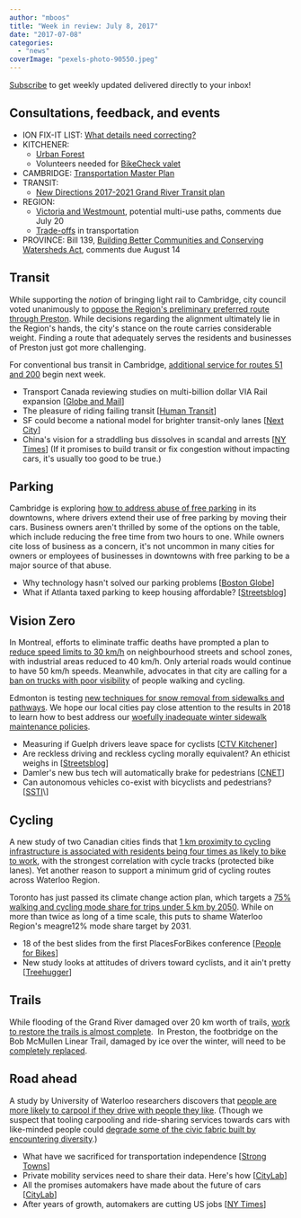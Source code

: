 ```yaml
---
author: "mboos"
title: "Week in review: July 8, 2017"
date: "2017-07-08"
categories: 
  - "news"
coverImage: "pexels-photo-90550.jpeg"
---
```


[Subscribe](https://eepurl.com/4Mtkf) to get weekly updated delivered directly to your inbox!

## Consultations, feedback, and events

- ION FIX-IT LIST: [What details need correcting?](https://docs.google.com/forms/d/e/1FAIpQLScDATs9PSSsX2-9RIojdmfm6zCASPp24YZfXiv5ENaY7HH7RQ/viewform?c=0&w=1)
- KITCHENER:
    - [Urban Forest](https://www.peakdemocracy.com/portals/275/Issue_5087)
    - Volunteers needed for [BikeCheck valet](https://www.kitchener.ca/en/livinginkitchener/BikeCheck.asp)
- CAMBRIDGE: [Transportation Master Plan](https://www.peakdemocracy.ca/portals/155/Issue_1740)
- TRANSIT:
    - [New Directions 2017-2021 Grand River Transit plan](https://www.grt.ca/en/about-grt/new-directions.aspx)
- REGION:
    - [Victoria and Westmount](https://drive.google.com/file/d/0B7RB3odHSRv_MUd1RUNpY3B4enM/view?usp=sharing), potential multi-use paths, comments due July 20
    - [Trade-offs](https://www.peakdemocracy.ca/portals/153/Issue_1747) in transportation
- PROVINCE: Bill 139, [Building Better Communities and Conserving Watersheds Act](https://www.ebr.gov.on.ca/ERS-WEB-External/displaynoticecontent.do?noticeId=MTMyNjM2&statusId=MjAxNDY1&language=en), comments due August 14

<!--more-->

## Transit

While supporting the _notion_ of bringing light rail to Cambridge, city council voted unanimously to [oppose the Region's preliminary preferred route through Preston](https://www.cambridgetimes.ca/news-story/7406690-city-council-endorses-lrt-opposes-region-s-preferred-route-into-cambridge/). While decisions regarding the alignment ultimately lie in the Region's hands, the city's stance on the route carries considerable weight. Finding a route that adequately serves the residents and businesses of Preston just got more challenging.

For conventional bus transit in Cambridge, [additional service for routes 51 and 200](https://www.grt.ca/Modules/News/index.aspx?newsId=3551ba17-a407-43d6-a7e6-b7aa4c93a31d&feedId=bbee2b8e-91b6-4696-8c3d-481dbf28de8e,24b9d7cd-762a-4496-ad74-4e816cb9adc8,d23e5a74-6488-4978-9740-594267f59ea8,38cb3425-641c-49a2-a83b-f03081ea8431,31820c97-a4b0-4704-ab8b-7c088247077a,69a9e0f5-98d5-4bcc-8f1e-5537cb4c997b) begin next week.

- Transport Canada reviewing studies on multi-billion dollar VIA Rail expansion \[[Globe and Mail](https://www.theglobeandmail.com/news/politics/transport-canada-reviewing-studies-on-via-rail-expansion/article35538002/)\]
- The pleasure of riding failing transit \[[Human Transit](https://www.theglobeandmail.com/news/politics/transport-canada-reviewing-studies-on-via-rail-expansion/article35538002/)\]
- SF could become a national model for brighter transit-only lanes \[[Next City](https://nextcity.org/daily/entry/san-francisco-red-transit-only-lanes-expand)\]
- China's vision for a straddling bus dissolves in scandal and arrests \[[NY Times](https://www.nytimes.com/2017/07/04/world/asia/china-bus-road-straddling.html)\] (If it promises to build transit or fix congestion without impacting cars, it's usually too good to be true.)

## Parking

Cambridge is exploring [how to address abuse of free parking](https://www.therecord.com/news-story/7406610-cambridge-needs-to-address-abuse-of-free-parking-in-downtown-cores-report/) in its downtowns, where drivers extend their use of free parking by moving their cars. Business owners aren't thrilled by some of the options on the table, which include reducing the free time from two hours to one. While owners cite loss of business as a concern, it's not uncommon in many cities for owners or employees of businesses in downtowns with free parking to be a major source of that abuse.

- Why technology hasn't solved our parking problems \[[Boston Globe](https://www.bostonglobe.com/business/2017/07/06/why-technology-hasn-solved-our-parking-problems/NUqRH4tNXp3lB1v6IM43MI/story.html)\]
- What if Atlanta taxed parking to keep housing affordable? \[[Streetsblog](https://usa.streetsblog.org/2017/07/03/what-if-atlanta-taxed-parking-to-keep-housing-affordable/)\]

## Vision Zero

In Montreal, efforts to eliminate traffic deaths have prompted a plan to [reduce speed limits to 30 km/h](https://www.cbc.ca/beta/news/canada/montreal/speed-limits-denis-coderre-montreal-1.4189817) on neighbourhood streets and school zones, with industrial areas reduced to 40 km/h. Only arterial roads would continue to have 50 km/h speeds. Meanwhile, advocates in that city are calling for a [ban on trucks with poor visibility](https://www.cbc.ca/news/canada/montreal/trucks-rated-vision-safety-montreal-cyclists-1.4190698) of people walking and cycling.

Edmonton is testing [new techniques for snow removal from sidewalks and pathways](https://www.metronews.ca/news/edmonton/2017/07/06/edmonton-snow-removal-ice-roads-sidewalks-city-council.html). We hope our local cities pay close attention to the results in 2018 to learn how to best address our [woefully inadequate winter sidewalk maintenance policies](/blog/2016/12/09/snowed-in-with-bad-metrics/).

- Measuring if Guelph drivers leave space for cyclists \[[CTV Kitchener](https://kitchener.ctvnews.ca/video?clipId=1161889&binId=1.1147261&playlistPageNum=1)\]
- Are reckless driving and reckless cycling morally equivalent? An ethicist weighs in \[[Streetsblog](https://chi.streetsblog.org/2017/07/06/are-reckless-driving-and-reckless-cycling-morally-equivalent-a-philosopher-weighs-in/)\]
- Damler's new bus tech will automatically brake for pedestrians \[[CNET](https://www.cnet.com/roadshow/news/daimlers-new-bus-will-automatically-brake-for-pedestrians/)\]
- Can autonomous vehicles co-exist with bicyclists and pedestrians? \[[SSTI](https://www.ssti.us/2017/06/can-autonomous-vehicles-co-exist-with-bicyclists-and-pedestrians/?)\]

## Cycling

A new study of two Canadian cities finds that [1 km proximity to cycling infrastructure is associated with residents being four times as likely to bike to work](https://www.jtlu.org/index.php/jtlu/article/view/943/912), with the strongest correlation with cycle tracks (protected bike lanes). Yet another reason to support a minimum grid of cycling routes across Waterloo Region.

Toronto has just passed its climate change action plan, which targets a [75% walking and cycling mode share for trips under 5 km by 2050](https://www.citynews.ca/2017/07/05/climate-change-action-plan-passes-first-test-toronto-council/). While on more than twice as long of a time scale, this puts to shame Waterloo Region's meagre12% mode share target by 2031.

- 18 of the best slides from the first PlacesForBikes conference \[[People for Bikes](https://www.peopleforbikes.org/blog/entry/18-of-the-best-slides-from-the-first-placesforbikes-conference)\]
- New study looks at attitudes of drivers toward cyclists, and it ain't pretty \[[Treehugger](https://www.treehugger.com/bikes/new-study-looks-attitudes-drivers-toward-cyclists-and-it-aint-pretty.html)\]

## Trails

While flooding of the Grand River damaged over 20 km worth of trails, [work to restore the trails is almost complete](https://www.therecord.com/news-story/7412842-things-returning-to-normal-after-grand-flood-ripped-out-20-km-of-trails/).  In Preston, the footbridge on the Bob McMullen Linear Trail, damaged by ice over the winter, will need to be [completely replaced](https://www.therecord.com/news-story/7412873-foot-bridge-on-preston-trail-must-be-rebuilt/).

## Road ahead

A study by University of Waterloo researchers discovers that [people are more likely to carpool if they drive with people they like](https://www.cbc.ca/news/canada/kitchener-waterloo/university-waterloo-bissan-ghaddar-carpool-drive-road-congestion-1.4190682). (Though we suspect that tooling carpooling and ride-sharing services towards cars with like-minded people could [degrade some of the civic fabric built by encountering diversity](https://www.citylab.com/life/2017/06/the-strange-power-of-weak-ties/532131/).)

- What have we sacrificed for transportation independence \[[Strong Towns](https://www.strongtowns.org/journal/2017/6/30/what-have-we-sacrificed-for-transportation-independence)\]
- Private mobility services need to share their data. Here's how \[[CityLab](https://www.citylab.com/transportation/2017/07/private-mobility-services-need-to-share-their-data-heres-how/532482/)\]
- All the promises automakers have made about the future of cars \[[CityLab](https://www.citylab.com/transportation/2017/07/all-the-promises-automakers-have-made-about-the-future-of-cars/532950/)\]
- After years of growth, automakers are cutting US jobs \[[NY Times](https://www.nytimes.com/2017/07/04/business/automaker-jobs-trump.html)\]

